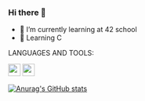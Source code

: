 ### Hi there 👋

- 🌱 I’m currently learning at 42 school
- 💬 Learning C
 
 LANGUAGES AND TOOLS:

<img width="25px" src="https://cdn.jsdelivr.net/gh/devicons/devicon/icons/vscode/vscode-original.svg" />
<img width="25px" src="https://cdn.jsdelivr.net/gh/devicons/devicon/icons/c/c-original.svg" />

[![Anurag's GitHub stats](https://github-readme-stats.vercel.app/api?username=tdelgran)](https://github.com/anuraghazra/github-readme-stats)

